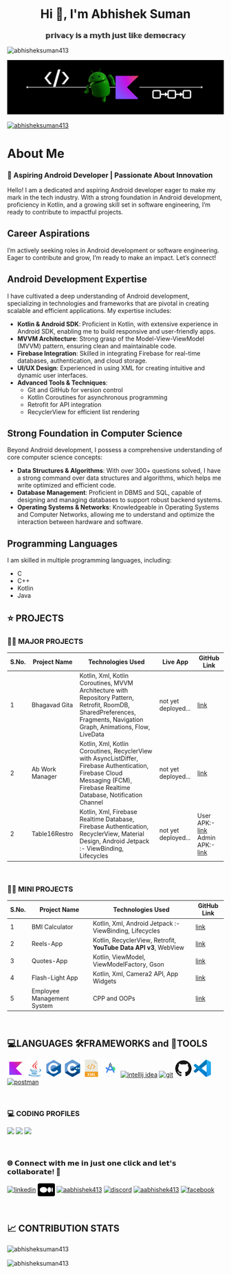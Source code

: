 <h1 align="center">Hi 👋, I'm Abhishek Suman</h1>
<h3 align="center">𝕡𝕣𝕚𝕧𝕒𝕔𝕪 𝕚𝕤 𝕒 𝕞𝕪𝕥𝕙 𝕛𝕦𝕤𝕥 𝕝𝕚𝕜𝕖 𝕕𝕖𝕞𝕠𝕔𝕣𝕒𝕔𝕪</h3>

<p align="left"> <img src="https://komarev.com/ghpvc/?username=abhisheksuman413&label=Profile%20views&color=0e75b6&style=flat" alt="abhisheksuman413" /> </p>

<img src="https://github.com/abhisheksuman413/Ab-Work-Manager/blob/master/Screenshot/Coverpic.png">



<p align="left"> <a href="https://github.com/ryo-ma/github-profile-trophy"><img src="https://github-profile-trophy.vercel.app/?username=abhisheksuman413" alt="abhisheksuman413" /></a> </p>

# About Me

### 👋 Aspiring Android Developer | Passionate About Innovation

Hello! I am a dedicated and aspiring Android developer eager to make my mark in the tech industry. With a strong foundation in Android development, proficiency in Kotlin, and a growing skill set in software engineering, I’m ready to contribute to impactful projects.

## Career Aspirations
I’m actively seeking roles in Android development or software engineering. Eager to contribute and grow, I’m ready to make an impact. Let’s connect!

## Android Development Expertise
I have cultivated a deep understanding of Android development, specializing in technologies and frameworks that are pivotal in creating scalable and efficient applications. My expertise includes:

- **Kotlin & Android SDK**: Proficient in Kotlin, with extensive experience in Android SDK, enabling me to build responsive and user-friendly apps.
- **MVVM Architecture**: Strong grasp of the Model-View-ViewModel (MVVM) pattern, ensuring clean and maintainable code.
- **Firebase Integration**: Skilled in integrating Firebase for real-time databases, authentication, and cloud storage.
- **UI/UX Design**: Experienced in using XML for creating intuitive and dynamic user interfaces.
- **Advanced Tools & Techniques**: 
  - Git and GitHub for version control
  - Kotlin Coroutines for asynchronous programming
  - Retrofit for API integration
  - RecyclerView for efficient list rendering

## Strong Foundation in Computer Science
Beyond Android development, I possess a comprehensive understanding of core computer science concepts:

- **Data Structures & Algorithms**: With over 300+ questions solved, I have a strong command over data structures and algorithms, which helps me write optimized and efficient code.
- **Database Management**: Proficient in DBMS and SQL, capable of designing and managing databases to support robust backend systems.
- **Operating Systems & Networks**: Knowledgeable in Operating Systems and Computer Networks, allowing me to understand and optimize the interaction between hardware and software.

## Programming Languages
I am skilled in multiple programming languages, including:

- C
- C++
- Kotlin
- Java


## ⭐ PROJECTS

### 👩‍💻 MAJOR PROJECTS

|S.No.|Project Name|Technologies Used | Live App | GitHub Link |
|--------|----|----|----| ---- |
| 1 | Bhagavad Gita |Kotlin, Xml, Kotlin Coroutines, MVVM Architecture with Repository Pattern, Retrofit, RoomDB, SharedPreferences, Fragments, Navigation Graph, Animations, Flow, LiveData   | not yet deployed... | [link](https://github.com/abhisheksuman413/Bhagavad-Gita) |
| 2 | Ab Work Manager |Kotlin, Xml, Kotlin Coroutines, RecyclerView with AsyncListDiffer, Firebase Authentication, Firebase Cloud Messaging (FCM), Firebase Realtime Database, Notification Channel   | not yet deployed... | [link](https://github.com/abhisheksuman413/Ab-Work-Manager) |
| 2 | Table16Restro |Kotlin, Xml, Firebase Realtime Database, Firebase Authentication, RecyclerView, Material Design, Android Jetpack :- ViewBinding, Lifecycles|  not yet deployed...  | User APK:- [link](https://github.com/abhisheksuman413/Table16Restro) Admin APK:- [link](https://github.com/abhisheksuman413/Table16Restro_Admin) | 

<br>

### 👩‍💻 MINI PROJECTS

|S.No.|Project Name|Technologies Used | GitHub Link |
|--------|----|----|----|
| 1 |BMI Calculator| Kotlin, Xml, Android Jetpack :- ViewBinding, Lifecycles | [link](https://github.com/abhisheksuman413/BMI-Calculator)|
| 2 |Reels-App|Kotlin, RecyclerView, Retrofit, **YouTube Data API v3**, WebView| [link](https://github.com/abhisheksuman413/Reels-App)|
| 3 |Quotes-App|Kotlin, ViewModel, ViewModelFactory, Gson | [link](https://github.com/abhisheksuman413/Quotes-App)|
| 4 |Flash-Light App| Kotlin, Xml, Camera2 API, App Widgets| [link](https://github.com/abhisheksuman413/Flash-Light)|
| 5 |Employee Management System| CPP and OOPs| [link](https://github.com/abhisheksuman413/Employee-Management-System)|



 <br>

 ## 💻LANGUAGES 🛠️FRAMEWORKS and 🔧TOOLS 
<p align="left">
  <!-- Kotlin -->
  <a href="https://kotlinlang.org/" target="_blank" rel="noreferrer"> 
    <img src="https://raw.githubusercontent.com/devicons/devicon/master/icons/kotlin/kotlin-original.svg" alt="kotlin" width="40" height="40"/></a> 
  <!-- Java -->
  <a href="https://www.java.com/" target="_blank" rel="noreferrer"> 
    <img src="https://raw.githubusercontent.com/devicons/devicon/master/icons/java/java-original.svg" alt="java" width="40" height="40"/></a>
  <!-- C -->
  <a href="https://www.cprogramming.com/" target="_blank" rel="noreferrer"> 
    <img src="https://raw.githubusercontent.com/devicons/devicon/master/icons/c/c-original.svg" alt="c" width="40" height="40"/></a>
  <!-- C++ -->
  <a href="https://www.w3schools.com/cpp/" target="_blank" rel="noreferrer"> 
    <img src="https://raw.githubusercontent.com/devicons/devicon/master/icons/cplusplus/cplusplus-original.svg" alt="cplusplus" width="40" height="40"/></a>
  
   <img src="https://github.com/abhisheksuman413/abhisheksuman413/blob/main/xml.png" alt="xml" width="40" height="40"/>  
 
  <!-- Android Studio -->
  <a href="https://developer.android.com/studio" target="_blank" rel="noreferrer"> 
    <img src="https://github.com/abhisheksuman413/abhisheksuman413/blob/main/android-studio-icon.png" alt="android studio" width="40" height="40"/></a>
  <!-- IntelliJ IDEA -->
  <a href="https://www.jetbrains.com/idea/" target="_blank" rel="noreferrer"> 
    <img src="https://upload.wikimedia.org/wikipedia/commons/9/9c/IntelliJ_IDEA_Icon.svg" alt="intellij idea" width="40" height="40"/></a>
  <!-- Git -->
  <a href="https://git-scm.com/" target="_blank" rel="noreferrer"> 
    <img src="https://www.vectorlogo.zone/logos/git-scm/git-scm-icon.svg" alt="git" width="40" height="40"/></a>
  <!-- GitHub -->
  <a href="https://github.com/" target="_blank" rel="noreferrer"> 
    <img src="https://raw.githubusercontent.com/devicons/devicon/master/icons/github/github-original.svg" alt="github" width="40" height="40"/></a>
  <!-- VS Code -->
  <a href="https://code.visualstudio.com/" target="_blank" rel="noreferrer"> 
    <img src="https://raw.githubusercontent.com/devicons/devicon/master/icons/vscode/vscode-original.svg" alt="vscode" width="40" height="40"/></a>
  <!-- Postman -->
<a href="https://www.postman.com/" target="_blank" rel="noreferrer"> 
  <img src="https://www.vectorlogo.zone/logos/getpostman/getpostman-icon.svg" alt="postman" width="40" height="40"/></a>

</p>

<br>


### 💻 CODING PROFILES

<a href="https://leetcode.com/u/abhisheksuman413/"><img src="https://img.shields.io/badge/leetcode-D14836.svg?style=for-the-badge&logo=leetcode&logoColor=white"></img></a>
<a href="https://www.naukri.com/code360/profile/6ec85130-2d0b-47d7-9ced-6775fca186d7>"><img src="https://img.shields.io/badge/coding_ninjas-%231F8CFF.svg?style=for-the-badge&logo=codingninjas&logoColor=white"></img></a>
<a href="https://www.geeksforgeeks.org/user/abhisheksuman413/"><img src="https://img.shields.io/badge/geeksforgeeks-%D14836.svg?style=for-the-badge&logo=geeksforgeeks&logoColor=white"></img></a>

<br>

### 🌐 𝗖𝗼𝗻𝗻𝗲𝗰𝘁 𝘄𝗶𝘁𝗵 𝗺𝗲 𝗶𝗻 𝗷𝘂𝘀𝘁 𝗼𝗻𝗲 𝗰𝗹𝗶𝗰𝗸 𝗮𝗻𝗱 𝗹𝗲𝘁'𝘀 𝗰𝗼𝗹𝗹𝗮𝗯𝗼𝗿𝗮𝘁𝗲! 🤝
<p align="left">
  
   <!-- LinkedIn -->
  <a href="https://www.linkedin.com/in/abhisheksuman413/" target="blank">
    <img align="center" src="https://raw.githubusercontent.com/rahuldkjain/github-profile-readme-generator/master/src/images/icons/Social/linked-in-alt.svg" alt="linkedin" height="30" width="40" /></a>
  <!-- Medium -->
  <a href="https://medium.com/@abhisheksuman413" target="blank">
    <img align="center" src="https://github.com/abhisheksuman413/abhisheksuman413/blob/main/medium.png" alt="medium" height="30" width="40" /></a>
  <!-- Twitter -->
  <a href="https://x.com/69__fps"><img align="center" src="https://raw.githubusercontent.com/rahuldkjain/github-profile-readme-generator/master/src/images/icons/Social/twitter.svg" alt="aabhishek413" height="30"width="40"/></a>
  <!-- Discord -->
  <a href="https://discord.gg/D5HphvGm" target="blank">
    <img align="center" src="https://raw.githubusercontent.com/rahuldkjain/github-profile-readme-generator/master/src/images/icons/Social/discord.svg" alt="discord" height="30" width="40" /></a>
  <!-- Instagram -->
  <a href="https://www.instagram.com/69_.fps/" target="blank">
    <img align="center" src="https://raw.githubusercontent.com/rahuldkjain/github-profile-readme-generator/master/src/images/icons/Social/instagram.svg" alt="aabhishek413" height="30" width="40" /></a>
  <!-- Facebook -->
  <a href="https://www.facebook.com/hramibacha420/" target="blank">
    <img align="center" src="https://raw.githubusercontent.com/rahuldkjain/github-profile-readme-generator/master/src/images/icons/Social/facebook.svg" alt="facebook" height="30" width="40" /></a>
</p>

<br>




## 📈 CONTRIBUTION STATS 
<p><img align="center" src="https://github-readme-stats.vercel.app/api/top-langs?username=abhisheksuman413&show_icons=true&locale=en&layout=compact" alt="abhisheksuman413" /></p>

<p><img align="center" src="https://github-readme-streak-stats.herokuapp.com/?user=abhisheksuman413&" alt="abhisheksuman413" /></p>








